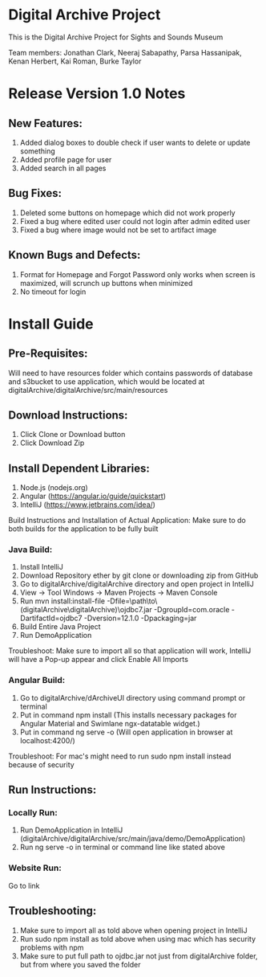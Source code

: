 # Digital Archive Project
This is the Digital Archive Project for Sights and Sounds Museum

Team members: Jonathan Clark, Neeraj Sabapathy, Parsa Hassanipak, Kenan Herbert, Kai Roman, Burke Taylor

# Release Version 1.0 Notes

## New Features:
1. Added dialog boxes to double check if user wants to delete or update something
2. Added profile page for user
3. Added search in all pages

## Bug Fixes:
1. Deleted some buttons on homepage which did not work properly
2. Fixed a bug where edited user could not login after admin edited user
3. Fixed a bug where image would not be set to artifact image

## Known Bugs and Defects:
1. Format for Homepage and Forgot Password only works when screen is maximized, will scrunch up buttons when minimized
2. No timeout for login

# Install Guide

## Pre-Requisites:
Will need to have resources folder which contains passwords of database and s3bucket to use application, which would be located at digitalArchive/digitalArchive/src/main/resources

## Download Instructions:
1. Click Clone or Download button
2. Click Download Zip

## Install Dependent Libraries:
1. Node.js (nodejs.org)
2. Angular (https://angular.io/guide/quickstart)
3. IntelliJ (https://www.jetbrains.com/idea/)

Build Instructions and Installation of Actual Application:
Make sure to do both builds for the application to be fully built

### Java Build:
1. Install IntelliJ
2. Download Repository ether by git clone or downloading zip from GitHub
3. Go to digitalArchive/digitalArchive directory and open project in IntelliJ
4. View -> Tool Windows -> Maven Projects -> Maven Console
5. Run mvn install:install-file -Dfile=\\path\\to\\(digitalArchive\digitalArchive)\\ojdbc7.jar 
      -DgroupId=com.oracle -DartifactId=ojdbc7 -Dversion=12.1.0 -Dpackaging=jar
6. Build Entire Java Project
7. Run DemoApplication

Troubleshoot: Make sure to import all so that application will work, IntelliJ will have a Pop-up appear and click Enable All Imports

### Angular Build:
1. Go to digitalArchive/dArchiveUI directory using command prompt or terminal
2. Put in command npm install (This installs necessary packages for Angular Material and Swimlane ngx-datatable widget.)
3. Put in command ng serve -o (Will open application in browser at localhost:4200/)

Troubleshoot: For mac's might need to run sudo npm install instead because of security

## Run Instructions:
### Locally Run:
1. Run DemoApplication in IntelliJ (digitalArchive/digitalArchive/src/main/java/demo/DemoApplication)
2. Run ng serve -o in terminal or command line like stated above

### Website Run:
Go to link

## Troubleshooting:
1. Make sure to import all as told above when opening project in IntelliJ
2. Run sudo npm install as told above when using mac which has security problems with npm
3. Make sure to put full path to ojdbc.jar not just from digitalArchive folder, but from where you saved the folder
